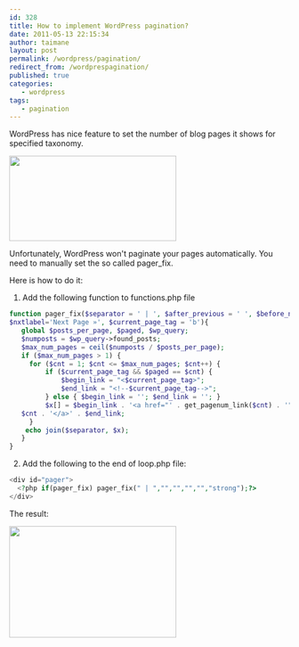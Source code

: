 ```yaml
---
id: 328
title: How to implement WordPress pagination?
date: 2011-05-13 22:15:34
author: taimane
layout: post
permalink: /wordpress/pagination/
redirect_from: /wordprespagination/
published: true
categories:
   - wordpress
tags:
   - pagination
---
```

WordPress has nice feature to set the number of blog pages it shows for specified taxonomy.

<img class="alignnone size-medium wp-image-329" title="blogpagesatmost" src="https://programming-review.com/wp-content/uploads/2011/05/blogpagesatmost-300x153.png" alt="" width="300" height="153" />


Unfortunately, WordPress won't paginate your pages automatically. You need to manually set the so called pager_fix.

Here is how to do it:

1. Add the following function to functions.php file

``` php
function pager_fix($separator = ' | ', $after_previous = ' ', $before_next = ' ', $prelabel='« Previous Page', 
$nxtlabel='Next Page »', $current_page_tag = 'b'){
   global $posts_per_page, $paged, $wp_query;
   $numposts = $wp_query->found_posts;
   $max_num_pages = ceil($numposts / $posts_per_page);
   if ($max_num_pages > 1) {    
     for ($cnt = 1; $cnt <= $max_num_pages; $cnt++) {
         if ($current_page_tag && $paged == $cnt) {
             $begin_link = "<$current_page_tag>"; 
             $end_link = "<!--$current_page_tag-->";
         } else { $begin_link = ''; $end_link = ''; }
         $x[] = $begin_link . '<a href="' . get_pagenum_link($cnt) . '">' . 
   $cnt . '</a>' . $end_link;
     }
    echo join($separator, $x);
   }
}
```

2. Add the following to the end of loop.php file:

```php
<div id="pager">
  <?php if(pager_fix) pager_fix(" | ","","","","","strong");?>
</div>
```

The result:

<img class="alignnone size-full wp-image-332" title="pagination" src="https://programming-review.com/wp-content/uploads/2011/05/pagination.png" alt="" width="300" height="200" />



